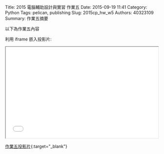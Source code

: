 Title: 2015 電腦輔助設計與實習 作業五
Date: 2015-09-19 11:41
Category: Python
Tags: pelican, publishing
Slug: 2015cp_hw_w5
Authors: 40323109
Summary: 作業五摘要

以下為作業五內容

利用 iframe 嵌入投影片:

<iframe src="40323109_cp_w5_p.html" width="500" height="300"></iframe>

[作業五投影片](40323109_cp_w5_p.html){:target="_blank"}


